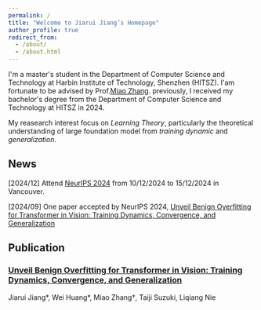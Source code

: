 ```yaml
---
permalink: /
title: "Welcome to Jiarui Jiang’s Homepage"
author_profile: true
redirect_from: 
  - /about/
  - /about.html
---
```


I'm a master's student in the Department of Computer Science and Technology at Harbin Institute of Technology, Shenzhen (HITSZ). I'am fortunate to be advised by Prof.[Miao Zhang](https://faculty.hitsz.edu.cn/zhangmiao). previously, I received my bachelor's degree from the Department of Computer Science and Technology at HITSZ in 2024.

My reasearch interest focus on *Learning Theory*, particularly the theoretical understanding of large foundation model from *training dynamic* and *generalization*.

## News

\[2024/12\] Attend [NeurIPS 2024](https://neurips.cc/Conferences/2024) from 10/12/2024 to 15/12/2024 in Vancouver.

\[2024/09\] One paper accepted by NeurIPS 2024, [Unveil Benign Overfitting for Transformer in Vision: Training Dynamics, Convergence, and Generalization](https://arxiv.org/abs/2409.19345)

## Publication

### [Unveil Benign Overfitting for Transformer in Vision: Training Dynamics, Convergence, and Generalization](https://arxiv.org/abs/2409.19345)
Jiarui Jiang\*, Wei Huang\*, Miao Zhang†, Taiji Suzuki, Liqiang Nie


<script type="text/javascript" id="clstr_globe" src="//clustrmaps.com/globe.js?d=yjxsXYZpYXfDpR6lazHiFoeZz77HltY5COafMuTPcXE"></script>
